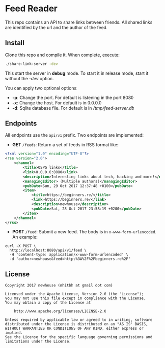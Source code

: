 # Feed Reader

This repo contains an API to share links between friends. All shared links are identified by the url and the author of the feed.

## Install
Clone this repo and compile it. When complete, execute:
```sh
./share-link-server -dev
```
This start the server in **debug** mode. To start it in release mode, start it without the *-dev* option.

You can apply two optional options:
* **-p**: Change the port. For default is listening in the port 8080
* **-x**: Change the host. For default is in 0.0.0.0
* **-d**: Sqlite database file. For default is in */tmp/feed-server.db*

## Endpoints
All endpoints use the `api/v1` prefix. Two endpoints are implemented:
* **GET** `/feeds`: Return a set of feeds in RSS format like:
```xml
<?xml version="1.0" encoding="UTF-8"?>
<rss version="2.0">
    <channel>
        <title>OSPG links</title>
        <link>0.0.0.0:8080</link>
        <description>Interesting links about tech, hacking and more!</description>
        <managingEditor> (Multiple authors)</managingEditor>
        <pubDate>Sun, 29 Oct 2017 12:37:48 +0100</pubDate>
        <item>
            <title>https://beginners.re/</title>
            <link>https://beginners.re/</link>
            <description>newhouse</description>
            <pubDate>Sat, 28 Oct 2017 23:58:19 +0200</pubDate>
        </item>
    </channel>
</rss>
```
* **POST** `/feed`: Submit a new feed. The body is in `x-www-form-urlencoded`. An example:
```
curl -X POST \
  http://localhost:8080/api/v1/feed \
  -H 'content-type: application/x-www-form-urlencoded' \
  -d 'author=newhouse&feed=https%3A%2F%2Fbeginners.re%2F'
```

## License
```
Copyright 2017 newhouse (nhitbh at gmail dot com)

Licensed under the Apache License, Version 2.0 (the "License");
you may not use this file except in compliance with the License.
You may obtain a copy of the License at

    http://www.apache.org/licenses/LICENSE-2.0

Unless required by applicable law or agreed to in writing, software
distributed under the License is distributed on an "AS IS" BASIS,
WITHOUT WARRANTIES OR CONDITIONS OF ANY KIND, either express or implied.
See the License for the specific language governing permissions and
limitations under the License.
```
